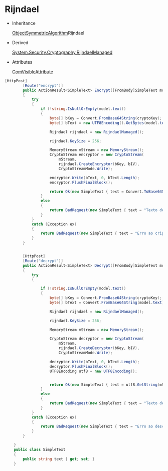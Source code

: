 # Rijndael

- Inheritance

  [Object](https://docs.microsoft.com/en-us/dotnet/api/system.object?view=netframework-4.8)[SymmetricAlgorithm](https://docs.microsoft.com/en-us/dotnet/api/system.security.cryptography.symmetricalgorithm?view=netframework-4.8)Rijndael

- Derived

  [System.Security.Cryptography.RijndaelManaged](https://docs.microsoft.com/en-us/dotnet/api/system.security.cryptography.rijndaelmanaged?view=netframework-4.8)

- Attributes

  [ComVisibleAttribute](https://docs.microsoft.com/en-us/dotnet/api/system.runtime.interopservices.comvisibleattribute?view=netframework-4.8)



```c#
[HttpPost]
        [Route("encrypt")]
        public ActionResult<SimpleText> Encrypt([FromBody]SimpleText model)
        {
            try
            {
                if (!string.IsNullOrEmpty(model.text))
                {
                    byte[] bKey = Convert.FromBase64String(cryptoKey);
                    byte[] bText = new UTF8Encoding().GetBytes(model.text);

                    Rijndael rijndael = new RijndaelManaged();

                    rijndael.KeySize = 256;

                    MemoryStream mStream = new MemoryStream();
                    CryptoStream encryptor = new CryptoStream(
                        mStream,
                        rijndael.CreateEncryptor(bKey, bIV),
                        CryptoStreamMode.Write);

                    encryptor.Write(bText, 0, bText.Length);
                    encryptor.FlushFinalBlock();

                    return Ok(new SimpleText { text = Convert.ToBase64String(mStream.ToArray()) });
                }
                else
                {
                    return BadRequest(new SimpleText { text = "Texto de entrada não pode ser nulo" });
                }
            }
            catch (Exception ex)
            {
                return BadRequest(new SimpleText { text = "Erro ao criptografar" + ex.Message });
            }
        }


        [HttpPost]
        [Route("decrypt")]
        public ActionResult<SimpleText> Decrypt([FromBody]SimpleText model)
        {
            try
            {

                if (!string.IsNullOrEmpty(model.text))
                {
                    byte[] bKey = Convert.FromBase64String(cryptoKey);
                    byte[] bText = Convert.FromBase64String(model.text);

                    Rijndael rijndael = new RijndaelManaged();

                    rijndael.KeySize = 256;

                    MemoryStream mStream = new MemoryStream();

                    CryptoStream decryptor = new CryptoStream(
                        mStream,
                        rijndael.CreateDecryptor(bKey, bIV),
                        CryptoStreamMode.Write);

                    decryptor.Write(bText, 0, bText.Length);
                    decryptor.FlushFinalBlock();
                    UTF8Encoding utf8 = new UTF8Encoding();


                    return Ok(new SimpleText { text = utf8.GetString(mStream.ToArray()) });
                }
                else
                {
                    return BadRequest(new SimpleText { text = "Texto de entrada não pode ser nulo" });
                }
            }
            catch (Exception ex)
            {
                return BadRequest(new SimpleText { text = "Erro ao descriptografar" + ex.Message });
            }
        }

    }
    public class SimpleText
    {
        public string text { get; set; }
    }
```

